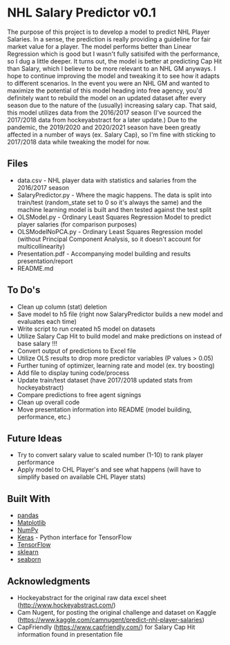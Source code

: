 # NHL Salary Predictor v0.1

The purpose of this project is to develop a model to predict NHL Player Salaries.
In a sense, the prediction is really providing a guideline for fair market value
for a player.  The model performs better than Linear Regression which is good but 
I wasn't fully satisifed with the performance, so I dug a little deeper.  It turns 
out, the model is better at predicting Cap Hit than Salary, which I believe to be 
more relevant to an NHL GM anyways.  I hope to continue improving the model and 
tweaking it to see how it adapts to different scenarios.  In the event you were an NHL
GM and wanted to maximize the potential of this model heading into free agency, 
you'd definitely want to rebuild the model on an updated dataset after every season
due to the nature of the (usually) increasing salary cap.  That said, this model
utilizes data from the 2016/2017 season (I've sourced the 2017/2018 data from
hockeyabstract for a later update.)  Due to the pandemic, the 2019/2020 and 
2020/2021 season have been greatly affected in a number of ways (ex. Salary Cap), 
so I'm fine with sticking to 2017/2018 data while tweaking the model for now.

## Files

* data.csv - NHL player data with statistics and salaries from the 2016/2017 season
* SalaryPredictor.py - Where the magic happens. The data is split into train/test 
(random_state set to 0 so it's always the same) and the machine learning model is 
built and then tested against the test split
* OLSModel.py - Ordinary Least Squares Regression Model to predict player 
salaries (for comparison purposes)
* OLSModelNoPCA.py - Ordinary Least Squares Regression model (without Principal 
Component Analysis, so it doesn't account for multicollinearity)
* Presentation.pdf - Accompanying model building and results presentation/report
* README.md

## To Do's

* Clean up column (stat) deletion
* Save model to h5 file (right now SalaryPredictor builds a new model and evaluates each time)
* Write script to run created h5 model on datasets
* Utilize Salary Cap Hit to build model and make predictions on instead of base salary !!!
* Convert output of predictions to Excel file
* Utilize OLS results to drop more predictor variables (P values > 0.05)
* Further tuning of optimizer, learning rate and model (ex. try boosting)
* Add file to display tuning code/process
* Update train/test dataset (have 2017/2018 updated stats from hockeyabstract)
* Compare predictions to free agent signings
* Clean up overall code
* Move presentation information into README (model building, performance, etc.)

## Future Ideas

* Try to convert salary value to scaled number (1-10) to rank player performance
* Apply model to CHL Player's and see what happens (will have to simplify based on available CHL Player stats)

## Built With

* [pandas](https://pandas.pydata.org/) 
* [Matplotlib](https://matplotlib.org/)
* [NumPy](https://numpy.org/) 
* [Keras](https://keras.io/) - Python interface for TensorFlow
* [TensorFlow](https://www.tensorflow.org/)  
* [sklearn](https://scikit-learn.org/stable/) 
* [seaborn](https://seaborn.pydata.org/) 

## Acknowledgments

* Hockeyabstract for the original raw data excel sheet (http://www.hockeyabstract.com/)
* Cam Nugent, for posting the original challenge and dataset on Kaggle (https://www.kaggle.com/camnugent/predict-nhl-player-salaries)
* CapFriendly (https://www.capfriendly.com/) for Salary Cap Hit information found in presentation file
